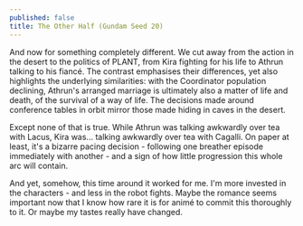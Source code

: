 ```yaml
---
published: false
title: The Other Half (Gundam Seed 20)
---
```

And now for something completely different. We cut away from the action in the desert to the politics of PLANT, from Kira fighting for his life to Athrun talking to his fiancé. The contrast emphasises their differences, yet also highlights the underlying similarities: with the Coordinator population declining, Athrun's arranged marriage is ultimately also a matter of life and death, of the survival of a way of life. The decisions made around conference tables in orbit mirror those made hiding in caves in the desert.

Except none of that is true. While Athrun was talking awkwardly over tea with Lacus, Kira was... talking awkwardly over tea with Cagalli. On paper at least, it's a bizarre pacing decision - following one breather episode immediately with another - and a sign of how little progression this whole arc will contain.

And yet, somehow, this time around it worked for me. I'm more invested in the characters - and less in the robot fights. Maybe the romance seems important now that I know how rare it is for animé to commit this thoroughly to it. Or maybe my tastes really have changed.